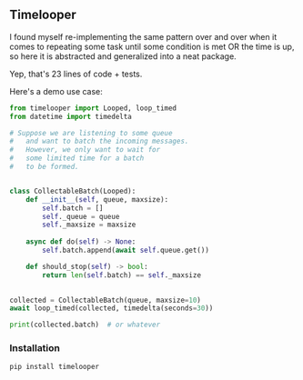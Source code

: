 ## Timelooper

I found myself re-implementing the same 
pattern over and over 
when it comes to repeating some task until 
some condition is met OR 
the time is up, so here it is abstracted and generalized into
a neat package. 

Yep, that's 23 lines of code + tests.


Here's a demo use case:
```python
from timelooper import Looped, loop_timed
from datetime import timedelta

# Suppose we are listening to some queue
#   and want to batch the incoming messages.
#   However, we only want to wait for
#   some limited time for a batch 
#   to be formed.


class CollectableBatch(Looped):
    def __init__(self, queue, maxsize):
        self.batch = []
        self._queue = queue
        self._maxsize = maxsize
    
    async def do(self) -> None:
        self.batch.append(await self.queue.get())

    def should_stop(self) -> bool:
        return len(self.batch) == self._maxsize

    
collected = CollectableBatch(queue, maxsize=10)
await loop_timed(collected, timedelta(seconds=30))  

print(collected.batch)  # or whatever

```


### Installation
```shell
pip install timelooper
```